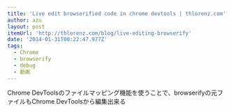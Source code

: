```yaml
---
title: 'Live edit browserified code in chrome devtools | thlorenz.com'
author: azu
layout: post
itemUrl: 'http://thlorenz.com/blog/live-editing-browserify'
date: '2014-01-31T00:22:47.977Z'
tags:
  - Chrome
  - browserify
  - debug
  - 動画
---
```

Chrome DevToolsのファイルマッピング機能を使うことで、browserifyの元ファイルもChrome DevToolsから編集出来る
